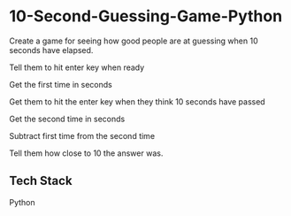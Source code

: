# 10-Second-Guessing-Game-Python

Create a game for seeing how good people are at guessing when 10 seconds have elapsed. 

Tell them to hit enter key when ready

Get the first time in seconds

Get them to hit the enter key when they think 10 seconds have passed

Get the second time in seconds

Subtract first time from the second time

Tell them how close to 10 the answer was. 

## Tech Stack
Python
